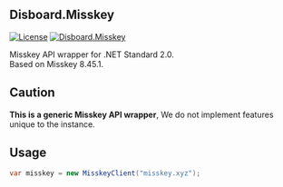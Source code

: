 ﻿Disboard.Misskey
----

[![License](https://img.shields.io/github/license/mika-f/Disboard.svg?style=flat-square)](../../LICENSE)
[![Disboard.Misskey](https://img.shields.io/nuget/v/Disboard.Misskey.svg?style=flat-square)](https://nuget.org/packages/Disboard.Misskey)


Misskey API wrapper for .NET Standard 2.0.  
Based on Misskey 8.45.1.


## Caution

**This is a generic Misskey API wrapper**, We do not implement features unique to the instance.  


## Usage

```csharp
var misskey = new MisskeyClient("misskey.xyz");
```

